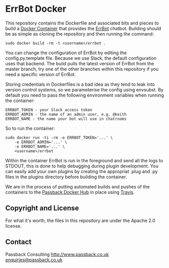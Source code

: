 # ErrBot Docker
This repository contains the Dockerfile and associated bits and pieces to build
a [Docker Container](http://www.docker.com) that provides the
[ErrBot](http://errbot.io) chatbot.  Building should be as simple
as cloning the repository and then running the command:

	sudo docker build -rm -t <username>/errbot .

You can change the configuration of ErrBot by editing the config.py.template
file.  Because we use Slack, the default configuration uses that backend.  The
build pulls the latest version of ErrBot from the master branch, try one of the
other branches within this repository if you need a specific version of ErrBot.

Storing credentials in Dockerfiles is a bad idea as they tend to leak into
version control systems, so we parameterise the config using envsubst.  By default
you need to pass the following environment variables when running the container:

	ERRBOT_TOKEN - your Slack access token
	ERRBOT_ADMIN - the name of an admin user, e.g. @keith
	ERRBOT_NAME - the name your bot will use in chatrooms

So to run the container:

	sudo docker run -ti -rm -e ERRBOT_TOKEN='...' \
		-e ERRBOT_ADMIN='...' \
		-e ERRBOT_NAME='...' \
		<username>/errbot

Within the container ErrBot is run in the foreground and send all the logs to
STDOUT, this is done to help debugging during  plugin development.  You can 
easily add your own plugins by creating the appropriat .plug and .py files in 
the plugins directory before building the container.

We are in the process of putting automated builds and pushes of the containers
to the [Passback Docker Hub](https://hub.docker.com/u/passback/) in place using 
[Travis](https://travis-ci.org).

## Copyright and License
For what it's worth, the files in this repository are under the Apache 2.0 license.

## Contact
Passback Consulting http://www.passback.co.uk [enquiries@passback.co.uk](mailto:enquiries@passback.co.uk)
